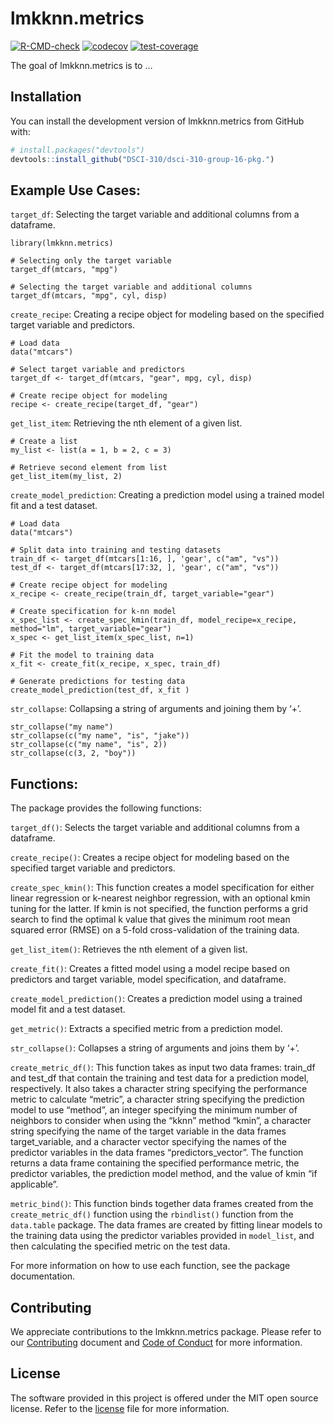 
<!-- README.md is generated from README.Rmd. Please edit that file -->

# lmkknn.metrics

<!-- badges: start -->

[![R-CMD-check](https://github.com/DSCI-310/dsci-310-group-16-pkg/actions/workflows/R-CMD-check.yaml/badge.svg)](https://github.com/DSCI-310/dsci-310-group-16-pkg/actions/workflows/R-CMD-check.yaml/badge.svg)
[![codecov](https://codecov.io/gh/DSCI-310/dsci-310-group-16-pkg/branch/master/graph/badge.svg?token=qCuceyp6lY)](https://codecov.io/gh/DSCI-310/dsci-310-group-16-pkg/branch/master/graph/badge.svg?token=qCuceyp6lY)
[![test-coverage](https://github.com/DSCI-310/dsci-310-group-16-pkg/actions/workflows/test-coverage.yaml/badge.svg)](https://github.com/DSCI-310/dsci-310-group-16-pkg/actions/workflows/test-coverage.yaml/badge.svg)

<!-- badges: end -->

The goal of lmkknn.metrics is to …

## Installation

You can install the development version of lmkknn.metrics from GitHub
with:

``` r
# install.packages("devtools")
devtools::install_github("DSCI-310/dsci-310-group-16-pkg.")
```

## Example Use Cases:

`target_df`: Selecting the target variable and additional columns from a
dataframe.

    library(lmkknn.metrics)

    # Selecting only the target variable
    target_df(mtcars, "mpg")

    # Selecting the target variable and additional columns
    target_df(mtcars, "mpg", cyl, disp)

`create_recipe`: Creating a recipe object for modeling based on the
specified target variable and predictors.

    # Load data
    data("mtcars")

    # Select target variable and predictors
    target_df <- target_df(mtcars, "gear", mpg, cyl, disp)

    # Create recipe object for modeling
    recipe <- create_recipe(target_df, "gear")

`get_list_item`: Retrieving the nth element of a given list.

    # Create a list
    my_list <- list(a = 1, b = 2, c = 3)

    # Retrieve second element from list
    get_list_item(my_list, 2)

`create_model_prediction`: Creating a prediction model using a trained
model fit and a test dataset.

    # Load data
    data("mtcars")

    # Split data into training and testing datasets
    train_df <- target_df(mtcars[1:16, ], 'gear', c("am", "vs"))
    test_df <- target_df(mtcars[17:32, ], 'gear', c("am", "vs"))

    # Create recipe object for modeling
    x_recipe <- create_recipe(train_df, target_variable="gear")

    # Create specification for k-nn model
    x_spec_list <- create_spec_kmin(train_df, model_recipe=x_recipe, method="lm", target_variable="gear")
    x_spec <- get_list_item(x_spec_list, n=1)

    # Fit the model to training data
    x_fit <- create_fit(x_recipe, x_spec, train_df)

    # Generate predictions for testing data
    create_model_prediction(test_df, x_fit )

`str_collapse`: Collapsing a string of arguments and joining them by
‘+’.

    str_collapse("my name")
    str_collapse(c("my name", "is", "jake"))
    str_collapse(c("my name", "is", 2))
    str_collapse(c(3, 2, "boy"))

## Functions:

The package provides the following functions:

`target_df()`: Selects the target variable and additional columns from a
dataframe.

`create_recipe()`: Creates a recipe object for modeling based on the
specified target variable and predictors.

`create_spec_kmin()`: This function creates a model specification for
either linear regression or k-nearest neighbor regression, with an
optional kmin tuning for the latter. If kmin is not specified, the
function performs a grid search to find the optimal k value that gives
the minimum root mean squared error (RMSE) on a 5-fold cross-validation
of the training data.

`get_list_item()`: Retrieves the nth element of a given list.

`create_fit()`: Creates a fitted model using a model recipe based on
predictors and target variable, model specification, and dataframe.

`create_model_prediction()`: Creates a prediction model using a trained
model fit and a test dataset.

`get_metric()`: Extracts a specified metric from a prediction model.

`str_collapse()`: Collapses a string of arguments and joins them by ‘+’.

`create_metric_df()`: This function takes as input two data frames:
train_df and test_df that contain the training and test data for a
prediction model, respectively. It also takes a character string
specifying the performance metric to calculate “metric”, a character
string specifying the prediction model to use “method”, an integer
specifying the minimum number of neighbors to consider when using the
“kknn” method “kmin”, a character string specifying the name of the
target variable in the data frames target_variable, and a character
vector specifying the names of the predictor variables in the data
frames “predictors_vector”. The function returns a data frame containing
the specified performance metric, the predictor variables, the
prediction model method, and the value of kmin “if applicable”.

`metric_bind()`: This function binds together data frames created from
the `create_metric_df()` function using the `rbindlist()` function from
the `data.table` package. The data frames are created by fitting linear
models to the training data using the predictor variables provided in
`model_list`, and then calculating the specified metric on the test
data.

For more information on how to use each function, see the package
documentation.

## Contributing

We appreciate contributions to the lmkknn.metrics package. Please refer
to our
[Contributing](https://github.com/DSCI-310/dsci-310-group-16-pkg/blob/master/CONTRIBUTING.md)
document and [Code of
Conduct](https://github.com/DSCI-310/dsci-310-group-16-pkg/blob/master/CODE_OF_CONDUCT.md)
for more information.

## License

The software provided in this project is offered under the MIT open
source license. Refer to the
[license](https://github.com/DSCI-310/dsci-310-group-16-pkg/blob/master/LICENSE.md)
file for more information.
